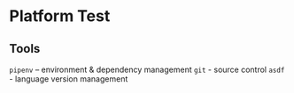 # Platform Test

## Tools

`pipenv` – environment & dependency management
`git` - source control
`asdf` - language version management
